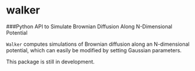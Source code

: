 # walker
###Python API to Simulate Brownian Diffusion Along N-Dimensional Potential

`Walker` computes simulations of Brownian diffusion along an N-dimensional potential, which can easily be modified by setting Gaussian parameters.

This package is still in development.
